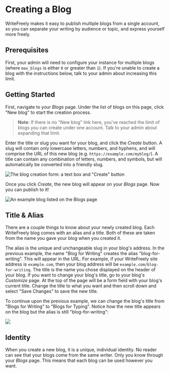 # Creating a Blog

WriteFreely makes it easy to publish multiple blogs from a single account, so you can separate your writing by audience or topic, and express yourself more freely.

## Prerequisites

First, your admin will need to configure your instance for multiple blogs (where `max_blogs` is either `0` or greater than `1`). If you're unable to create a blog with the instructions below, talk to your admin about increasing this limit.

## Getting Started

First, navigate to your _Blogs_ page. Under the list of blogs on this page, click "New blog" to start the creation process.

> **Note**: If there is no "New blog" link here, you've reached the limit of blogs you can create under one account. Talk to your admin about expanding that limit.

Enter the title or slug you want for your blog, and click the _Create_ button. A slug will contain only lowercase letters, numbers, and hyphens, and will comprise the URL of this new blog (e.g. `https://example.com/myblog/`). A title can contain any combination of letters, numbers, and symbols, but will automatically be converted into a friendly slug.

![The blog creation form: a text box and "Create" button](https://i.snap.as/dXfBD3F.png)

Once you click _Create_, the new blog will appear on your _Blogs_ page. Now you can publish to it!

![An example blog listed on the Blogs page](https://i.snap.as/jN0D362.png)

## Title & Alias

There are a couple things to know about your newly created blog. Each WriteFreely blog comes with an alias and a title. Both of these are taken from the name you gave your blog when you created it.

The alias is the unique and unchangeable slug in your blog's address. In the previous example, the name "Blog for Writing" creates the alias "blog-for-writing". This will appear in the URL. For example, if your WriteFreely site address is `example.com`, then your blog address will be `example.com/blog-for-writing`. The title is the name you chose displayed on the header of your blog. If you want to change your blog's title, go to your blog's _Customize_ page. At the top of the page will be a form field with your blog's current title. Change the title to what you want and then scroll down and select "Save Changes" to save the new title.

To continue upon the previous example, we can change the blog's title from "Blogs for Writing" to "Blogs for Typing". Notice how the new title appears on the blog but the alias is still "blog-for-writing":

![](https://i.snap.as/SBzoXVX.png)

## Identity

When you create a new blog, it is a unique, individual identity. No reader can see that your blogs come from the same writer. Only you know through your _Blogs_ page. This means that each blog can be used however you want. 
